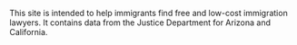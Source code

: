 This site is intended to help immigrants find free and low-cost immigration lawyers. It contains data from the Justice Department for Arizona and California. 
